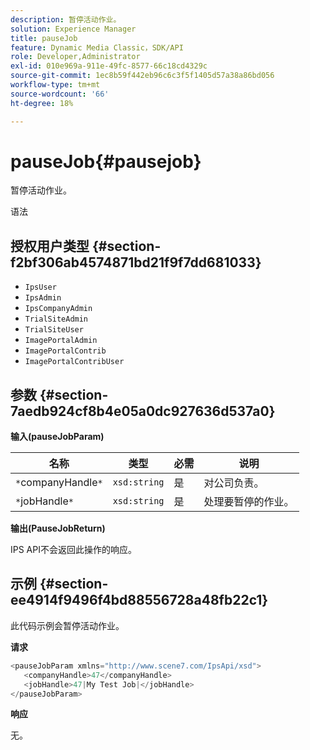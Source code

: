 ```yaml
---
description: 暂停活动作业。
solution: Experience Manager
title: pauseJob
feature: Dynamic Media Classic，SDK/API
role: Developer,Administrator
exl-id: 010e969a-911e-49fc-8577-66c18cd4329c
source-git-commit: 1ec8b59f442eb96c6c3f5f1405d57a38a86bd056
workflow-type: tm+mt
source-wordcount: '66'
ht-degree: 18%

---
```


# pauseJob{#pausejob}

暂停活动作业。

语法

## 授权用户类型 {#section-f2bf306ab4574871bd21f9f7dd681033}

* `IpsUser`
* `IpsAdmin`
* `IpsCompanyAdmin`
* `TrialSiteAdmin`
* `TrialSiteUser`
* `ImagePortalAdmin`
* `ImagePortalContrib`
* `ImagePortalContribUser`

## 参数 {#section-7aedb924cf8b4e05a0dc927636d537a0}

**输入(pauseJobParam)**

| 名称 | 类型 | 必需 | 说明 |
|---|---|---|---|
| `*`companyHandle`*` | `xsd:string` | 是 | 对公司负责。 |
| `*`jobHandle`*` | `xsd:string` | 是 | 处理要暂停的作业。 |

**输出(PauseJobReturn)**

IPS API不会返回此操作的响应。

## 示例 {#section-ee4914f9496f4bd88556728a48fb22c1}

此代码示例会暂停活动作业。

**请求**

```java
<pauseJobParam xmlns="http://www.scene7.com/IpsApi/xsd">
   <companyHandle>47</companyHandle>
   <jobHandle>47|My Test Job|</jobHandle>
</pauseJobParam>
```

**响应**

无。
